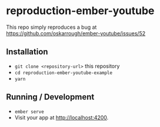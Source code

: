 # reproduction-ember-youtube

This repo simply reproduces a bug at https://github.com/oskarrough/ember-youtube/issues/52

## Installation

* `git clone <repository-url>` this repository
* `cd reproduction-ember-youtube-example`
* `yarn`

## Running / Development

* `ember serve`
* Visit your app at [http://localhost:4200](http://localhost:4200).

